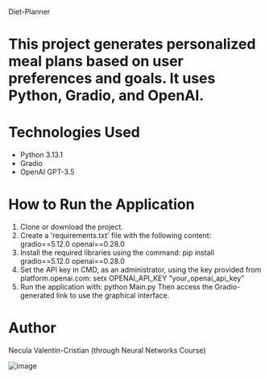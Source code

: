 Diet-Planner

# This project generates personalized meal plans based on user preferences and goals. It uses Python, Gradio, and OpenAI.

# Technologies Used
- Python 3.13.1
- Gradio
- OpenAI GPT-3.5

# How to Run the Application
1. Clone or download the project.
2. Create a 'requirements.txt' file with the following content:
   gradio==5.12.0
   openai==0.28.0
3. Install the required libraries using the command:
   pip install gradio==5.12.0 openai==0.28.0
4. Set the API key in CMD, as an administrator, using the key provided from platform.openai.com:
   setx OPENAI_API_KEY "your_openai_api_key"
5. Run the application with:
   python Main.py
   Then access the Gradio-generated link to use the graphical interface.

# Author
Necula Valentin-Cristian (through Neural Networks Course)

![image](https://github.com/user-attachments/assets/3e1370bb-27a0-475b-ad25-368e6565b49c)


